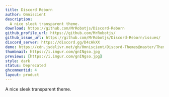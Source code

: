 ```yaml
---
title: Discord Reborn
author: Omniscient
description:
  A nice sleek transparent theme.
download: https://github.com/MrRobotjs/Discord-Reborn
github_profile_url: https://github.com/MrRobotjs/
github_issue_url: https://github.com/MrRobotjs/Discord-Reborn/issues/
discord_server: https://discord.gg/D4cAkXX
demo: https://cdn.jsdelivr.net/gh/0mniscient/Discord-Themes@master/Themes/Discord%20Reborn.theme.css
thumbnail: https://i.imgur.com/gnINgso.jpg
previews: [https://i.imgur.com/gnINgso.jpg]
style: dark
status: Deprecated
ghcommentid: 4
layout: product
---
```

A nice sleek transparent theme.